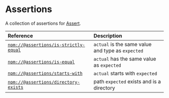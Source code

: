 # Assertions

A collection of assertions for [Assert][pr-mpt/actions-assert].

| Reference | Description |
| :-------- | :---------- |
| [`npm://@assertions/is-strictly-equal`][@assertions/is-strictly-equal] | `actual` is the same value and type as `expected` |
| [`npm://@assertions/is-equal`][@assertions/is-equal] | `actual` has the same value as `expected` |
| [`npm://@assertions/starts-with`][@assertions/starts-with] | `actual` starts with `expected` |
| [`npm://@assertions/directory-exists`][@assertions/directory-exists] | path `expected` exists and is a directory |

[pr-mpt/actions-assert]: https://github.com/pr-mpt/actions-assert
[@assertions/is-strictly-equal]: https://www.npmjs.com/package/@assertions/is-strictly-equal
[@assertions/is-equal]: https://www.npmjs.com/package/@assertions/is-equal
[@assertions/starts-with]: https://www.npmjs.com/package/@assertions/starts-with
[@assertions/directory-exists]: https://www.npmjs.com/package/@assertions/directory-exists
